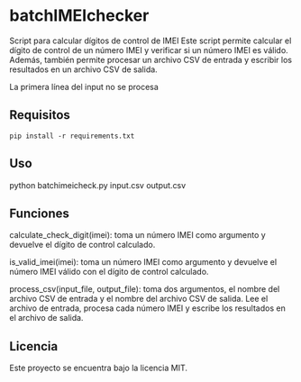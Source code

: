 # batchIMEIchecker

Script para calcular dígitos de control de IMEI
Este script permite calcular el dígito de control de un número IMEI y verificar si un número IMEI es válido. Además, también permite procesar un archivo CSV de entrada y escribir los resultados en un archivo CSV de salida.

La primera línea del input no se procesa

## Requisitos

`pip install -r requirements.txt`

## Uso

python batchimeicheck.py input.csv output.csv

## Funciones

calculate_check_digit(imei): toma un número IMEI como argumento y devuelve el dígito de control calculado.

is_valid_imei(imei): toma un número IMEI como argumento y devuelve el número IMEI válido con el dígito de control calculado.

process_csv(input_file, output_file): toma dos argumentos, el nombre del archivo CSV de entrada y el nombre del archivo CSV de salida. Lee el archivo de entrada, procesa cada número IMEI y escribe los resultados en el archivo de salida.

## Licencia
Este proyecto se encuentra bajo la licencia MIT.
